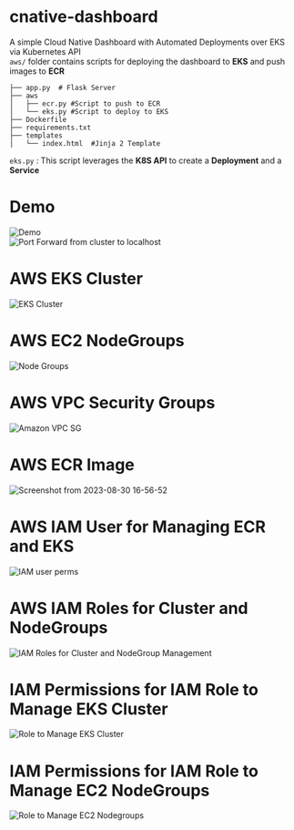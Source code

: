 # cnative-dashboard
A simple Cloud Native Dashboard with Automated Deployments over EKS via Kubernetes API  
`aws/` folder contains scripts for deploying the dashboard to **EKS** and push images to **ECR**  

```.
├── app.py  # Flask Server
├── aws
│   ├── ecr.py #Script to push to ECR
│   └── eks.py #Script to deploy to EKS
├── Dockerfile 
├── requirements.txt
├── templates   
│   └── index.html  #Jinja 2 Template
```
`eks.py` : This script leverages the **K8S API** to create a **Deployment** and a **Service**

# Demo
![Demo](https://github.com/harsh098/cnative-dashboard/assets/23445112/0f7d2db9-1f06-4fea-925e-0f5e30e52b54)  
![Port Forward from cluster to localhost](https://github.com/harsh098/cnative-dashboard/assets/23445112/fe4f0ef0-ba43-4fc5-ae6c-ae4fcf085052)


# AWS EKS Cluster
![EKS Cluster](https://github.com/harsh098/cnative-dashboard/assets/23445112/bc1c4bd9-ef9f-47ab-8ca6-9df78610148f)

# AWS EC2 NodeGroups
![Node Groups](https://github.com/harsh098/cnative-dashboard/assets/23445112/603c5934-67c3-4acf-808a-88c438bc1d5b)  

# AWS VPC Security Groups
![Amazon VPC SG](https://github.com/harsh098/cnative-dashboard/assets/23445112/1e1bd055-6824-47fd-9656-6d08796fcbd2)


# AWS ECR Image
![Screenshot from 2023-08-30 16-56-52](https://github.com/harsh098/cnative-dashboard/assets/23445112/7212b338-9848-4959-8504-1e3fb36341ef)  

# AWS IAM User for Managing ECR and EKS
![IAM user perms](https://github.com/harsh098/cnative-dashboard/assets/23445112/1a8b8a04-f6d3-4f51-a69a-5d440e037709)  

# AWS IAM Roles for Cluster and NodeGroups
![IAM Roles for Cluster and NodeGroup Management](https://github.com/harsh098/cnative-dashboard/assets/23445112/9cf906e5-a70b-43ef-bce1-8e6d75957baf)

# IAM Permissions for IAM Role to Manage EKS Cluster
![Role to Manage EKS Cluster](https://github.com/harsh098/cnative-dashboard/assets/23445112/3a9c7f1f-df94-4a36-8625-ac556a766eb5)

# IAM Permissions for IAM Role to Manage EC2 NodeGroups
![Role to Manage EC2 Nodegroups](https://github.com/harsh098/cnative-dashboard/assets/23445112/cba37ab7-dcae-4fcc-bd77-62ffb6ec96c5)



